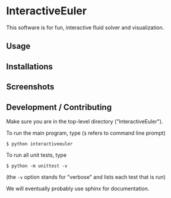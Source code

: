 # InteractiveEuler

This software is for fun, interactive fluid solver and visualization.

## Usage

## Installations

## Screenshots

## Development / Contributing

Make sure you are in the top-level directory ("InteractiveEuler"). 

To run the main program, type (`$` refers to command line prompt)

`$ python interactiveeuler`

To run all unit tests, type

`$ python -m unittest -v`

(the `-v` option stands for "verbose" and lists each test that is run)

We will eventually probably use sphinx for documentation. 
